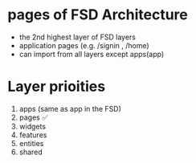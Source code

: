 # pages of FSD Architecture

-  the 2nd highest layer of FSD layers
-  application pages (e.g. /signin , /home)
-  can import from all layers except apps(app)

# Layer prioities

1. apps (same as app in the FSD)
2. pages ✅
3. widgets
4. features
5. entities
6. shared
